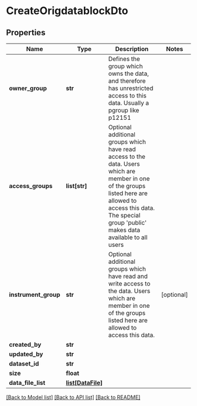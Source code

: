 # CreateOrigdatablockDto

## Properties
Name | Type | Description | Notes
------------ | ------------- | ------------- | -------------
**owner_group** | **str** | Defines the group which owns the data, and therefore has unrestricted access to this data. Usually a pgroup like p12151 | 
**access_groups** | **list[str]** | Optional additional groups which have read access to the data. Users which are member in one of the groups listed here are allowed to access this data. The special group &#39;public&#39; makes data available to all users | 
**instrument_group** | **str** | Optional additional groups which have read and write access to the data. Users which are member in one of the groups listed here are allowed to access this data. | [optional] 
**created_by** | **str** |  | 
**updated_by** | **str** |  | 
**dataset_id** | **str** |  | 
**size** | **float** |  | 
**data_file_list** | [**list[DataFile]**](DataFile.md) |  | 

[[Back to Model list]](../README.md#documentation-for-models) [[Back to API list]](../README.md#documentation-for-api-endpoints) [[Back to README]](../README.md)


